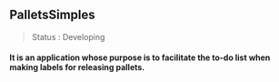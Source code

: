 ## PalletsSimples

>Status : Developing 

#### It is an application whose purpose is to facilitate the to-do list when making labels for releasing pallets.
